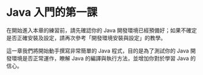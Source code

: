 # Java 入門的第一課

在開始進入本章的練習前，請先確認你的 Java 開發環境已經預備好；如果不確定是否正確安裝及設定，請再次參考「開發環境安裝與設定」的教學。

這一章我們將開始動手撰寫非常簡單的 Java 程式，目的是為了測試你的 Java 開發環境是否正常運作，瞭解 Java 的編譯與執行方法，並增加你對於學習 Java 的信心。
